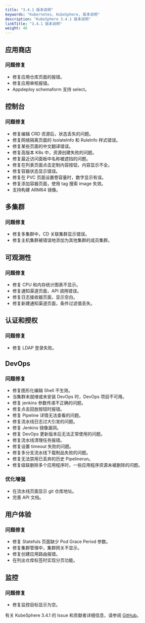 ```yaml
---
title: "3.4.1 版本说明"
keywords: "Kubernetes, KubeSphere, 版本说明"
description: "KubeSphere 3.4.1 版本说明"
linkTitle: "3.4.1 版本说明"
weight: 46
---
```



## 应用商店

### 问题修复

- 修复应用仓库页面的报错。
- 修复应用审核报错。
- Appdeploy schemaform 支持 select。

## 控制台

### 问题修复

- 修复编辑 CRD 资源后，状态丢失的问题。
- 修复网络隔离页面的 IsolateInfo 和 RuleInfo 样式错误。
- 修复某些页面的中文翻译错误。
- 修复高版本 K8s 中，资源创建失败的问题。
- 修复最近访问面板中名称被遮挡的问题。
- 修复在列表页面点击定制内容按钮，内容显示不全。
- 修复容器状态显示错误。
- 修复在 PVC 页面设置卷容量时，数字显示有误。
- 修复添加容器页面，使用 tag 搜索 image 失效。
- 支持构建 ARM64 镜像。


## 多集群

### 问题修复

- 修复多集群中，CD 关联集群显示错误。
- 修复主机集群被错误地添加为其他集群的成员集群。


## 可观测性

### 问题修复

- 修复 CPU 和内存统计图表不显示。
- 修复通知渠道页面，API 调用错误。
- 修复日志接收器页面，显示空白。
- 修复新建通知渠道页面，条件过滤值丢失。

## 认证和授权

### 问题修复

- 修复 LDAP 登录失败。

## DevOps

### 问题修复

- 修复图形化编辑 Shell 不生效。
- 当集群未就绪或未安装 DevOps 时，DevOps 项目不可用。
- 修复 jenkins 参数传递不正确的问题。
- 修复点击回放按钮时报错。
- 修复 Pipeline 详情无法查看的问题。
- 修复流水线日志过大引发的问题。
- 修复 Jenkins 镜像漏洞。
- 修复 DevOps 更新版本后无法正常使用的问题。
- 修复流水线清理任务报错。
- 修复设置 timeout 失败的问题。
- 修复多分支流水线下载制品失败的问题。
- 修复无法禁用已丢弃的历史 Pipelinerun。
- 修复级联删除多个应用程序时，一些应用程序资源未被删除的问题。


### 优化增强

- 在流水线页面显示 git 仓库地址。
- 完善 API 文档。

## 用户体验

### 问题修复

- 修复 Statefuls 页面缺少 Pod Grace Period 参数。
- 修复集群管理中，集群网关不显示。
- 修复创建应用路由报错。
- 在列出仓库标签时实现分页功能。

## 监控

### 问题修复

- 修复监控目标显示为空。

有关 KubeSphere 3.4.1 的 Issue 和贡献者详细信息，请参阅 [GitHub](https://github.com/kubesphere/kubesphere/blob/master/CHANGELOG/CHANGELOG-3.4.1.md)。
